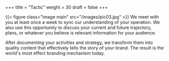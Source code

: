 +++
title = "Tactic"
weight = 30
draft = false
+++

{{< figure class="image main" src="/images/pic03.jpg" >}}
We meet with you at least once a week to sync our understanding of your operation.  We also use this opportunity to discuss your current and future trajectory, plans, or whatever you believe is relevant information for your audience.

After documenting your activities and strategy, we transform them into quality content that effectively tells the story of your brand.
The result is the world's most effect branding mechanism today.  
